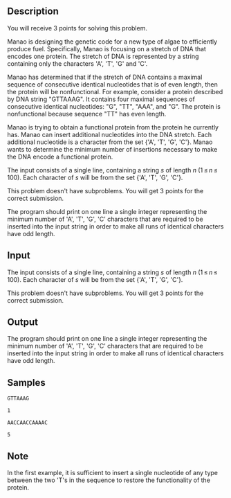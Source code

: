 ## Description

<div><p><span class="tex-font-style-it">You will receive 3 points for solving this problem.</span></p><p>Manao is designing the genetic code for a new type of algae to efficiently produce fuel. Specifically, Manao is focusing on a stretch of DNA that encodes one protein. The stretch of DNA is represented by a string containing only the characters '<span class="tex-font-style-tt">A</span>', '<span class="tex-font-style-tt">T</span>', '<span class="tex-font-style-tt">G</span>' and '<span class="tex-font-style-tt">C</span>'.</p><p>Manao has determined that if the stretch of DNA contains a maximal sequence of consecutive identical nucleotides that is of even length, then the protein will be nonfunctional. For example, consider a protein described by DNA string "<span class="tex-font-style-tt">GTTAAAG</span>". It contains four maximal sequences of consecutive identical nucleotides: "<span class="tex-font-style-tt">G</span>", "<span class="tex-font-style-tt">TT</span>", "<span class="tex-font-style-tt">AAA</span>", and "<span class="tex-font-style-tt">G</span>". The protein is nonfunctional because sequence "<span class="tex-font-style-tt">TT</span>" has even length.</p><p>Manao is trying to obtain a functional protein from the protein he currently has. Manao can insert additional nucleotides into the DNA stretch. Each additional nucleotide is a character from the set {'<span class="tex-font-style-tt">A</span>', '<span class="tex-font-style-tt">T</span>', '<span class="tex-font-style-tt">G</span>', '<span class="tex-font-style-tt">C</span>'}. Manao wants to determine the minimum number of insertions necessary to make the DNA encode a functional protein.</p></div><div class="input-specification"><p>The input consists of a single line, containing a string <span class="tex-span"><i>s</i></span> of length <span class="tex-span"><i>n</i></span> <span class="tex-span">(1 ≤ <i>n</i> ≤ 100)</span>. Each character of <span class="tex-span"><i>s</i></span> will be from the set {'<span class="tex-font-style-tt">A</span>', '<span class="tex-font-style-tt">T</span>', '<span class="tex-font-style-tt">G</span>', '<span class="tex-font-style-tt">C</span>'}.</p><p><span class="tex-font-style-it">This problem doesn't have subproblems. You will get 3 points for the correct submission.</span></p></div><div class="output-specification"><p>The program should print on one line a single integer representing the minimum number of '<span class="tex-font-style-tt">A</span>', '<span class="tex-font-style-tt">T</span>', '<span class="tex-font-style-tt">G</span>', '<span class="tex-font-style-tt">C</span>' characters that are required to be inserted into the input string in order to make all runs of identical characters have odd length.</p></div>


## Input

<p>The input consists of a single line, containing a string <span class="tex-span"><i>s</i></span> of length <span class="tex-span"><i>n</i></span> <span class="tex-span">(1 ≤ <i>n</i> ≤ 100)</span>. Each character of <span class="tex-span"><i>s</i></span> will be from the set {'<span class="tex-font-style-tt">A</span>', '<span class="tex-font-style-tt">T</span>', '<span class="tex-font-style-tt">G</span>', '<span class="tex-font-style-tt">C</span>'}.</p><p><span class="tex-font-style-it">This problem doesn't have subproblems. You will get 3 points for the correct submission.</span></p>


## Output

<p>The program should print on one line a single integer representing the minimum number of '<span class="tex-font-style-tt">A</span>', '<span class="tex-font-style-tt">T</span>', '<span class="tex-font-style-tt">G</span>', '<span class="tex-font-style-tt">C</span>' characters that are required to be inserted into the input string in order to make all runs of identical characters have odd length.</p>


## Samples

```input1
GTTAAAG

```

```output1
1

```






```input2
AACCAACCAAAAC

```

```output2
5

```




## Note

<p>In the first example, it is sufficient to insert a single nucleotide of any type between the two '<span class="tex-font-style-tt">T</span>'s in the sequence to restore the functionality of the protein.</p>

